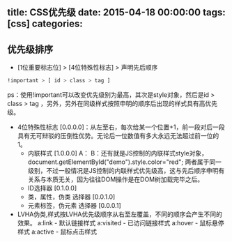 
title: CSS优先级
date: 2015-04-18 00:00:00
tags: [css]
categories: 
---

## <a name="t0ngis"></a>优先级排序

* [1位重要标志位] > [4位特殊性标志] > 声明先后顺序

```Bash
!important > [ id > class > tag ]
```

ps：使用!important可以改变优先级别为最高，其次是style对象，然后是id > class > tag ，另外，另外在同级样式按照申明的顺序后出现的样式具有高优先级。

<!-- more -->

* 4位特殊性标志 [0.0.0.0]：从左至右，每次给某一个位置+1，前一段对后一段具有无可辩驳的压倒性优势。无论后一位数值有多大永远无法超过前一位的1。
    * 内联样式 [1.0.0.0]
        A：
        B：还有就是JS控制的内联样式style对象，document.getElementById("demo").style.color="red";
        两者属于同一级别，不过一般情况是JS控制的内联样式优先级高，这与先后顺序申明有关系与本质无关，因为往往DOM操作是在DOM树加载完毕之后。
    * ID选择器 [0.1.0.0]
    * 类，属性，伪类 选择器 [0.0.1.0]
    * 元素标签，伪元素 选择器 [0.0.0.1]
* LVHA伪类,样式按LVHA优先级顺序从右至左覆盖，不同的顺序会产生不同的效果。
    a:link - 默认链接样式
    a:visited - 已访问链接样式
    a:hover - 鼠标悬停样式
    a:active - 鼠标点击样式



